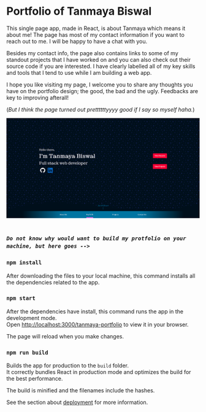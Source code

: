 # **Portfolio of Tanmaya Biswal**

This single page app, made in React, is about Tanmaya which means it about me! The page has most of my contact information if you want to reach out to me. I will be happy to have a chat with you.

Besides my contact info, the page also contains links to some of my standout projects that I have worked on and you can also check out their source code if you are interested. I have clearly labelled all of my key skills and tools that I tend to use while I am building a web app. 

I hope you like visiting my page, I welcome you to share any thoughts you have on the portfolio design; the good, the bad and the ugly. Feedbacks are key to improving afterall!

 (*But I think the page turned out prettttttyyyy good if I say so myself haha.*) 

![A screenshot of the page's landing section](./ScreenshotPortfolioTanmayaB.png "The magnificient view of the page's landing section for you to behold")

#

### *`Do not know why would want to build my protfolio on your machine, but here goes -->`*

### `npm install`

After downloading the files to your local machine, this command installs all the dependencies related to the app.

### `npm start`

After the dependencies have install, this command runs the app in the development mode.\
Open [http://localhost:3000/tanmaya-portfolio](http://localhost:3000/tanmaya-portfolio) to view it in your browser.

The page will reload when you make changes.

### `npm run build`

Builds the app for production to the `build` folder.\
It correctly bundles React in production mode and optimizes the build for the best performance.

The build is minified and the filenames include the hashes.

See the section about [deployment](https://facebook.github.io/create-react-app/docs/deployment) for more information.

